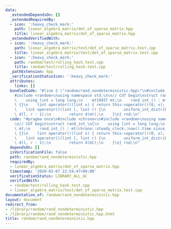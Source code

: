 ```yaml
---
data:
  _extendedDependsOn: []
  _extendedRequiredBy:
  - icon: ':heavy_check_mark:'
    path: linear_algebra_matrix/det_of_sparse_matrix.hpp
    title: linear_algebra_matrix/det_of_sparse_matrix.hpp
  _extendedVerifiedWith:
  - icon: ':heavy_check_mark:'
    path: linear_algebra_matrix/test/det_of_sparse_matrix.test.cpp
    title: linear_algebra_matrix/test/det_of_sparse_matrix.test.cpp
  - icon: ':heavy_check_mark:'
    path: random/test/rolling_hash.test.cpp
    title: random/test/rolling_hash.test.cpp
  _pathExtension: hpp
  _verificationStatusIcon: ':heavy_check_mark:'
  attributes:
    links: []
  bundledCode: "#line 2 \"random/rand_nondeterministic.hpp\"\n#include <chrono>\n\
    #include <random>\nusing namespace std;\n\n// CUT begin\nstruct rand_int_\n{\n\
    \    using lint = long long;\n    mt19937 mt;\n    rand_int_() : mt(chrono::steady_clock::now().time_since_epoch().count())\
    \ {}\n    lint operator()(lint x) { return this->operator()(0, x); } // [0, x)\n\
    \    lint operator()(lint l, lint r) {\n        uniform_int_distribution<lint>\
    \ d(l, r - 1);\n        return d(mt);\n    }\n} rnd;\n"
  code: "#pragma once\n#include <chrono>\n#include <random>\nusing namespace std;\n\
    \n// CUT begin\nstruct rand_int_\n{\n    using lint = long long;\n    mt19937\
    \ mt;\n    rand_int_() : mt(chrono::steady_clock::now().time_since_epoch().count())\
    \ {}\n    lint operator()(lint x) { return this->operator()(0, x); } // [0, x)\n\
    \    lint operator()(lint l, lint r) {\n        uniform_int_distribution<lint>\
    \ d(l, r - 1);\n        return d(mt);\n    }\n} rnd;\n"
  dependsOn: []
  isVerificationFile: false
  path: random/rand_nondeterministic.hpp
  requiredBy:
  - linear_algebra_matrix/det_of_sparse_matrix.hpp
  timestamp: '2020-03-07 22:54:47+09:00'
  verificationStatus: LIBRARY_ALL_AC
  verifiedWith:
  - random/test/rolling_hash.test.cpp
  - linear_algebra_matrix/test/det_of_sparse_matrix.test.cpp
documentation_of: random/rand_nondeterministic.hpp
layout: document
redirect_from:
- /library/random/rand_nondeterministic.hpp
- /library/random/rand_nondeterministic.hpp.html
title: random/rand_nondeterministic.hpp
---
```

